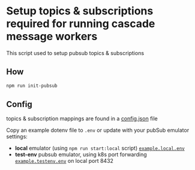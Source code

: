 # Setup topics & subscriptions required for running cascade message workers

This script used to setup pubsub topics & subscriptions

## How

```bash
npm run init-pubsub
```

## Config

topics & subscription mappings are found in a [config.json](./config.json) file

Copy an example dotenv file to `.env` or update with your pubSub emulator settings:
- **local** emulator (using `npm run start:local` script) [`example.local.env`](./example.local.env)
- **test-env** pubsub emulator, using k8s port forwarding [`example.testenv.env`](./example.testenv.env) on local port 8432
